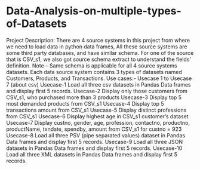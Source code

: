 # Data-Analysis-on-multiple-types-of-Datasets

Project Description:
There are 4 source systems in this project from where we need to load data in python data
frames,
All these source systems are some third party databases, and have similar schema. For one of
the source that is CSV_s1, we also got source schema extract to understand the fields’
definition.
Note – Same schema is applicable for all 4 source systems datasets.
Each data source system contains 3 types of datasets named Customers, Products, and
Transactions.
Use cases:-
      Usecase 1 to Usecase 7 (about csv)
      Usecase-1 Load all three csv datasets in Pandas Data frames and display first 5 records.
      Usecase-2 Display only those customers from CSV_s1, who purchased more than 3 products
      Usecase-3 Display top 5 most demanded products from CSV_s1
      Usecase-4 Display top 5 transactions amount from CSV_s1
      Usecase-5 Display distinct professions from CSV_s1
      Usecase-6 Display highest age in CSV_s1 customer’s dataset
      Usecase-7 Display custno, gender, age, profession, contactno, productno, productName, txndate, spendby, amount from CSV_s1 for custno = 923
      Usecase-8 Load all three PSV (pipe separated values) dataset in Pandas Data frames and display first 5 records.
      Usecase-9 Load all three JSON datasets in Pandas Data frames and display first 5 records.
      Usecase-10 Load all three XML datasets in Pandas Data frames and display first 5 records.
